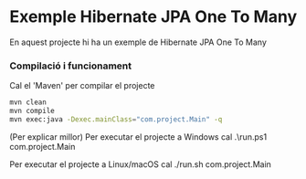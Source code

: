 # Exemple Hibernate JPA One To Many #

En aquest projecte hi ha un exemple de Hibernate JPA One To Many

### Compilació i funcionament ###

Cal el 'Maven' per compilar el projecte
```bash
mvn clean
mvn compile
mvn exec:java -Dexec.mainClass="com.project.Main" -q
```


(Per explicar millor)
Per executar el projecte a Windows cal
.\run.ps1 com.project.Main

Per executar el projecte a Linux/macOS cal
./run.sh com.project.Main